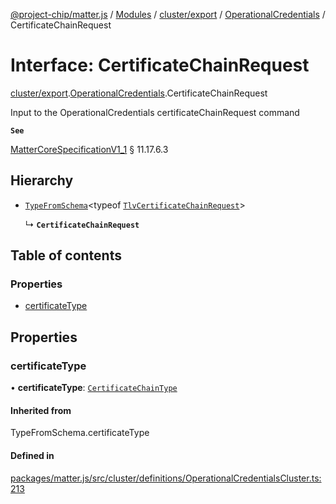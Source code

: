 [@project-chip/matter.js](../README.md) / [Modules](../modules.md) / [cluster/export](../modules/cluster_export.md) / [OperationalCredentials](../modules/cluster_export.OperationalCredentials.md) / CertificateChainRequest

# Interface: CertificateChainRequest

[cluster/export](../modules/cluster_export.md).[OperationalCredentials](../modules/cluster_export.OperationalCredentials.md).CertificateChainRequest

Input to the OperationalCredentials certificateChainRequest command

**`See`**

[MatterCoreSpecificationV1_1](spec_export.MatterCoreSpecificationV1_1.md) § 11.17.6.3

## Hierarchy

- [`TypeFromSchema`](../modules/tlv_export.md#typefromschema)\<typeof [`TlvCertificateChainRequest`](../modules/cluster_export.OperationalCredentials.md#tlvcertificatechainrequest)\>

  ↳ **`CertificateChainRequest`**

## Table of contents

### Properties

- [certificateType](cluster_export.OperationalCredentials.CertificateChainRequest.md#certificatetype)

## Properties

### certificateType

• **certificateType**: [`CertificateChainType`](../enums/cluster_export.OperationalCredentials.CertificateChainType.md)

#### Inherited from

TypeFromSchema.certificateType

#### Defined in

[packages/matter.js/src/cluster/definitions/OperationalCredentialsCluster.ts:213](https://github.com/project-chip/matter.js/blob/3adaded6/packages/matter.js/src/cluster/definitions/OperationalCredentialsCluster.ts#L213)
